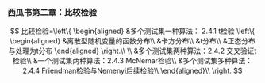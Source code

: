 ### 西瓜书第二章：比较检验 

$$
比较检验=\left\{
\begin{aligned} 
&多个测试集一种算法： 2.4.1 t检验 \left\{
\begin{aligned} 
&离散型随机变量的函数分布\\
&卡方分布\\
&t分布\\
&正态分布与处理为t分布 \end{aligned}
\right.\\
\\
&多个测试集两种算法：2.4.2 交叉验证t检验\\
&一个测试集两种算法：2.4.3 McNemar检验\\
&多个测试集多种算法： 2.4.4 Friendman检验与Nemenyi后续检验\\
\end{aligned}\\
\right.
$$